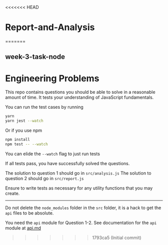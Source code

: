 <<<<<<< HEAD
# Report-and-Analysis
=======
## week-3-task-node

# Engineering Problems

This repo contains questions you should be able to solve in a reasonable amount of time.
It tests your understanding of JavaScript fundamentals.

You can run the test cases by running

```bash
yarn
yarn jest --watch
```

Or if you use npm

```bash
npm install
npm test -- --watch
```

You can elide the `--watch` flag to just run tests

If all tests pass, you have successfully solved the questions.

The solution to question 1 should go in `src/analysis.js`
The solution to question 2 should go in `src/report.js`

Ensure to write tests as necessary for any utility functions that you may create.

---
Do not delete the `node_modules` folder in the `src` folder, it is a hack to get the `api` files to be absolute.

You need the `api` module for Question 1-2.
See documentation for the `api` module at [api.md](./api.md)
>>>>>>> 1793ca5 (Initial commit)
